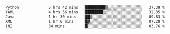 <!--START_SECTION:waka-->

```txt
Python             5 hrs 42 mins   █████████▒░░░░░░░░░░░░░░░   37.39 %
YAML               4 hrs 56 mins   ████████░░░░░░░░░░░░░░░░░   32.35 %
Java               1 hr 30 mins    ██▒░░░░░░░░░░░░░░░░░░░░░░   09.83 %
XML                1 hr 6 mins     █▓░░░░░░░░░░░░░░░░░░░░░░░   07.28 %
INI                34 mins         █░░░░░░░░░░░░░░░░░░░░░░░░   03.76 %
```

<!--END_SECTION:waka-->
